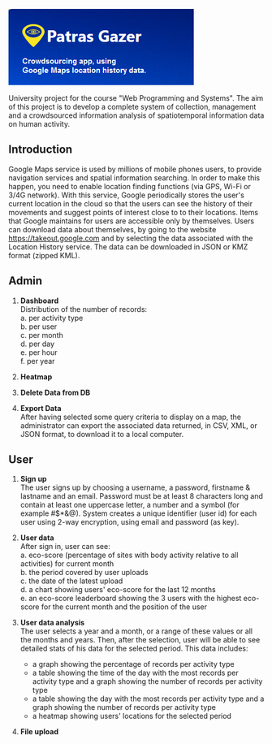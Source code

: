 ![Patras Gazer](https://github.com/rkapsalis/project-web/blob/master/images/Patras_Gazer_logo.png) 

University project for the course "Web Programming and Systems".
The aim of this project is to develop a complete system of collection, management and
a crowdsourced information analysis of spatiotemporal information data on human activity.
## Introduction
Google Maps service is used by millions of mobile phones users, to provide navigation services
and spatial information searching. In order to make this happen, you need to enable
location finding functions (via GPS, Wi-Fi or 3/4G network). With this service, Google
periodically stores the user's current location in the cloud so that the users can
see the history of their movements and suggest points of interest close to
to their locations.
Items that Google maintains for users are accessible only by themselves. 
Users can download data about themselves, by going to the website
https://takeout.google.com and by selecting the data associated with the Location History service. The
data can be downloaded in JSON or KMZ format (zipped KML).
## Admin
1. **Dashboard**  
  Distribution of the number of records:  
  a. per activity type  
  b. per user   
  c. per month  
  d. per day  
  e. per hour  
  f. per year  
  
2. **Heatmap**  

3. **Delete Data from DB**

4. **Export Data**  
	After having selected some query criteria to display on a map, the
	administrator can export the associated data returned, in CSV, XML, or JSON format, to download it to a local computer.

## User
1. **Sign up**  
      The user signs up by choosing a username, a password, firstname & lastname and an email. Password must
      be at least 8 characters long and contain at least one uppercase letter, a number
      and a symbol (for example #$*&@). System creates a unique identifier (user id)
      for each user using 2-way encryption, using email and password (as key).
      
2. **User data**   
	After sign in, user can see:  
	a. eco-score (percentage of sites with body activity relative to all activities) for current month  
	b. the period covered by user uploads  
	c. the date of the latest upload  
	d. a chart showing users' eco-score for the last 12 months  
	e. an eco-score leaderboard showing the 3 users with the highest eco-score for the current month and the position of the user  

3. **User data analysis**  
   The user selects a year and a month, or a range of these values or all the months and years. Then, after the selection, user will be able to see detailed stats of   his data for the selected period. This data includes:  						
	* a graph showing the percentage of records per activity type  
	* a table showing the time of the day with the most records per activity type and a graph showing the number of records per activity type  
	* a table showing the day with the most records per activity type and a graph showing the number of records per activity type  
	* a heatmap showing users' locations for the selected period  

4. **File upload**

